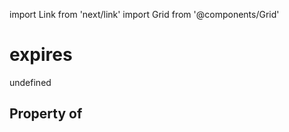 import Link from 'next/link'
import Grid from '@components/Grid'

# expires

undefined

## Property of



